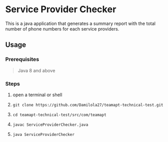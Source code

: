 # Service Provider Checker

This is a java application that generates a summary report with the total number of phone numbers for each service providers.

## Usage
### Prerequisites
> Java 8 and above

### Steps
1. open a terminal or shell
1. ```shell
   git clone https://github.com/Damilola27/teamapt-technical-test.git
    ```
1. ```shell
   cd teamapt-technical-test/src/com/teamapt
    ```
1. ```shell
   javac ServiceProviderChecker.java
    ```
1. ```shell
   java ServiceProviderChecker
    ```
